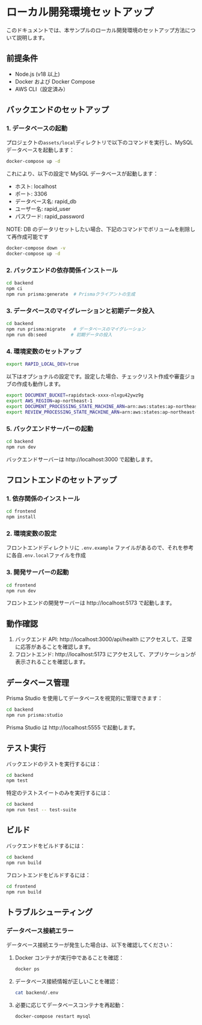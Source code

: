 # ローカル開発環境セットアップ

このドキュメントでは、本サンプルのローカル開発環境のセットアップ方法について説明します。

## 前提条件

- Node.js (v18 以上)
- Docker および Docker Compose
- AWS CLI（設定済み）

## バックエンドのセットアップ

### 1. データベースの起動

プロジェクトの`assets/local`ディレクトリで以下のコマンドを実行し、MySQL データベースを起動します：

```bash
docker-compose up -d
```

これにより、以下の設定で MySQL データベースが起動します：

- ホスト: localhost
- ポート: 3306
- データベース名: rapid_db
- ユーザー名: rapid_user
- パスワード: rapid_password

NOTE: DB のデータリセットしたい場合、下記のコマンドでボリュームを削除して再作成可能です

```bash
docker-compose down -v
docker-compose up -d
```

### 2. バックエンドの依存関係インストール

```bash
cd backend
npm ci
npm run prisma:generate  # Prismaクライアントの生成
```

### 3. データベースのマイグレーションと初期データ投入

```bash
cd backend
npm run prisma:migrate   # データベースのマイグレーション
npm run db:seed         # 初期データの投入
```

### 4. 環境変数のセットアップ

```sh
export RAPID_LOCAL_DEV=true
```

以下はオプショナルの設定です。設定した場合、チェックリスト作成や審査ジョブの作成も動作します。

```sh
export DOCUMENT_BUCKET=rapidstack-xxxx-nlxgu42ywz9g
export AWS_REGION=ap-northeast-1
export DOCUMENT_PROCESSING_STATE_MACHINE_ARN=arn:aws:states:ap-northeast-1:1234567890:stateMachine:DocumentProcessorDocumentProcessingWorkflowXXXX
export REVIEW_PROCESSING_STATE_MACHINE_ARN=arn:aws:states:ap-northeast-1:1234567890:stateMachine:ReviewProcessorReviewProcessingWorkflowXXXX
```

### 5. バックエンドサーバーの起動

```bash
cd backend
npm run dev
```

バックエンドサーバーは http://localhost:3000 で起動します。

## フロントエンドのセットアップ

### 1. 依存関係のインストール

```bash
cd frontend
npm install
```

### 2. 環境変数の設定

フロントエンドディレクトリに `.env.example` ファイルがあるので、それを参考に各自`.env.local`ファイルを作成

### 3. 開発サーバーの起動

```bash
cd frontend
npm run dev
```

フロントエンドの開発サーバーは http://localhost:5173 で起動します。

## 動作確認

1. バックエンド API: http://localhost:3000/api/health にアクセスして、正常に応答があることを確認します。
2. フロントエンド: http://localhost:5173 にアクセスして、アプリケーションが表示されることを確認します。

## データベース管理

Prisma Studio を使用してデータベースを視覚的に管理できます：

```bash
cd backend
npm run prisma:studio
```

Prisma Studio は http://localhost:5555 で起動します。

## テスト実行

バックエンドのテストを実行するには：

```bash
cd backend
npm test
```

特定のテストスイートのみを実行するには：

```bash
cd backend
npm run test -- test-suite
```

## ビルド

バックエンドをビルドするには：

```bash
cd backend
npm run build
```

フロントエンドをビルドするには：

```bash
cd frontend
npm run build
```

## トラブルシューティング

### データベース接続エラー

データベース接続エラーが発生した場合は、以下を確認してください：

1. Docker コンテナが実行中であることを確認：

   ```bash
   docker ps
   ```

2. データベース接続情報が正しいことを確認：

   ```bash
   cat backend/.env
   ```

3. 必要に応じてデータベースコンテナを再起動：
   ```bash
   docker-compose restart mysql
   ```
